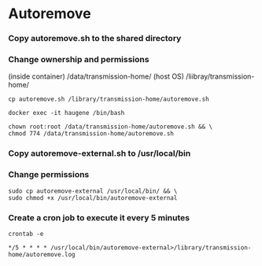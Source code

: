 # Autoremove

### Copy autoremove.sh to the shared directory
### Change ownership and permissions
(inside container) /data/transmission-home/ 
(host OS) /liibray/transmission-home/

```
cp autoremove.sh /library/transmission-home/autoremove.sh
```
```
docker exec -it haugene /bin/bash
```
```
chown root:root /data/transmission-home/autoremove.sh && \
chmod 774 /data/transmission-home/autoremove.sh
```

### Copy autoremove-external.sh to /usr/local/bin
### Change permissions

```
sudo cp autoremove-external /usr/local/bin/ && \
sudo chmod +x /usr/local/bin/autoremove-external
```

### Create a cron job to execute it every 5 minutes
```
crontab -e
```
```
*/5 * * * * /usr/local/bin/autoremove-external>/library/transmission-home/autoremove.log
```
